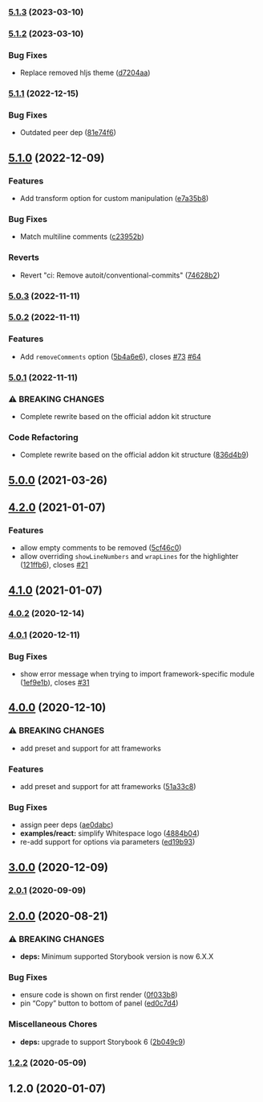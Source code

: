 ### [5.1.3](https://github.com/whitespace-se/storybook-addon-html/compare/v5.1.2...v5.1.3) (2023-03-10)

### [5.1.2](https://github.com/whitespace-se/storybook-addon-html/compare/v5.1.1...v5.1.2) (2023-03-10)


### Bug Fixes

* Replace removed hljs theme ([d7204aa](https://github.com/whitespace-se/storybook-addon-html/commit/d7204aa57f66e102ea19719786c29a7115d97a8e))

### [5.1.1](https://github.com/whitespace-se/storybook-addon-html/compare/v5.1.0...v5.1.1) (2022-12-15)


### Bug Fixes

* Outdated peer dep ([81e74f6](https://github.com/whitespace-se/storybook-addon-html/commit/81e74f658b8e60e691a6631061960fc130a187d0))

## [5.1.0](https://github.com/whitespace-se/storybook-addon-html/compare/v5.0.3...v5.1.0) (2022-12-09)


### Features

* Add transform option for custom manipulation ([e7a35b8](https://github.com/whitespace-se/storybook-addon-html/commit/e7a35b87e9afc8d377460ee131c9501a14810b97))


### Bug Fixes

* Match multiline comments ([c23952b](https://github.com/whitespace-se/storybook-addon-html/commit/c23952b75f0e471fd5c50d1a94a5540a9c6c7ad2))


### Reverts

* Revert "ci: Remove autoit/conventional-commits" ([74628b2](https://github.com/whitespace-se/storybook-addon-html/commit/74628b2b3be2abe3bce0d7137e63a9ca1aea87a6))

### [5.0.3](https://github.com/whitespace-se/storybook-addon-html/compare/v5.0.2...v5.0.3) (2022-11-11)

### [5.0.2](https://github.com/whitespace-se/storybook-addon-html/compare/v5.0.1...v5.0.2) (2022-11-11)


### Features

* Add `removeComments` option ([5b4a6e6](https://github.com/whitespace-se/storybook-addon-html/commit/5b4a6e6cef0c53b528903eefd3bebd23963e4aa1)), closes [#73](https://github.com/whitespace-se/storybook-addon-html/issues/73) [#64](https://github.com/whitespace-se/storybook-addon-html/issues/64)

### [5.0.1](https://github.com/whitespace-se/storybook-addon-html/compare/v5.0.0...v5.0.1) (2022-11-11)


### ⚠ BREAKING CHANGES

* Complete rewrite based on the official addon kit structure

### Code Refactoring

* Complete rewrite based on the official addon kit structure ([836d4b9](https://github.com/whitespace-se/storybook-addon-html/commit/836d4b97bdbe52a321210e7d612c53b4f3c0c771))

## [5.0.0](https://github.com/whitespace-se/storybook-addon-html/compare/v4.2.0...v5.0.0) (2021-03-26)

## [4.2.0](https://github.com/whitespace-se/storybook-addon-html/compare/v4.1.0...v4.2.0) (2021-01-07)


### Features

* allow empty comments to be removed ([5cf46c0](https://github.com/whitespace-se/storybook-addon-html/commit/5cf46c0a1ff31ae4cf4e5b9a000436368e8df77c))
* allow overriding `showLineNumbers` and `wrapLines` for the highlighter ([121ffb6](https://github.com/whitespace-se/storybook-addon-html/commit/121ffb6260f5f1567d612a8f616d300dec53ed66)), closes [#21](https://github.com/whitespace-se/storybook-addon-html/issues/21)

## [4.1.0](https://github.com/whitespace-se/storybook-addon-html/compare/v4.0.2...v4.1.0) (2021-01-07)

### [4.0.2](https://github.com/whitespace-se/storybook-addon-html/compare/v4.0.1...v4.0.2) (2020-12-14)

### [4.0.1](https://github.com/whitespace-se/storybook-addon-html/compare/v4.0.0...v4.0.1) (2020-12-11)


### Bug Fixes

* show error message when trying to import framework-specific module ([1ef9e1b](https://github.com/whitespace-se/storybook-addon-html/commit/1ef9e1b68f7757558de8d25e47b50dcc8a96b5d7)), closes [#31](https://github.com/whitespace-se/storybook-addon-html/issues/31)

## [4.0.0](https://github.com/whitespace-se/storybook-addon-html/compare/v3.0.0...v4.0.0) (2020-12-10)


### ⚠ BREAKING CHANGES

* add preset and support for att frameworks

### Features

* add preset and support for att frameworks ([51a33c8](https://github.com/whitespace-se/storybook-addon-html/commit/51a33c8b23870dd47ac899b98fb92427329ab971))


### Bug Fixes

* assign peer deps ([ae0dabc](https://github.com/whitespace-se/storybook-addon-html/commit/ae0dabc8f316612a9dfa4fe50062667b90643416))
* **examples/react:** simplify Whitespace logo ([4884b04](https://github.com/whitespace-se/storybook-addon-html/commit/4884b0490c081104d896db7e7afdcf92fe893ffb))
* re-add support for options via parameters ([ed19b93](https://github.com/whitespace-se/storybook-addon-html/commit/ed19b93ec6c7f3776e5e16866c7a87694d6ec758))

## [3.0.0](https://github.com/whitespace-se/storybook-addon-html/compare/v2.0.1...v3.0.0) (2020-12-09)

### [2.0.1](https://github.com/whitespace-se/storybook-addon-html/compare/v2.0.0...v2.0.1) (2020-09-09)

## [2.0.0](https://github.com/whitespace-se/storybook-addon-html/compare/v1.2.2...v2.0.0) (2020-08-21)


### ⚠ BREAKING CHANGES

* **deps:** Minimum supported Storybook version is now 6.X.X

### Bug Fixes

* ensure code is shown on first render ([0f033b8](https://github.com/whitespace-se/storybook-addon-html/commit/0f033b8c77178d18e700cd5f105b1fa336a65d51))
* pin “Copy” button to bottom of panel ([ed0c7d4](https://github.com/whitespace-se/storybook-addon-html/commit/ed0c7d43b236427fb66995256972a31807a98d7b))


### Miscellaneous Chores

* **deps:** upgrade to support Storybook 6 ([2b049c9](https://github.com/whitespace-se/storybook-addon-html/commit/2b049c9de87216cedd399876a7bcb38770ef9e40))

### [1.2.2](https://github.com/whitespace-se/storybook-addon-html/compare/v1.2.0...v1.2.2) (2020-05-09)

## 1.2.0 (2020-01-07)


